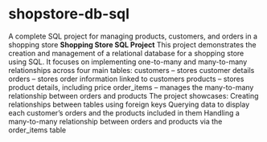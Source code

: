 # shopstore-db-sql
A complete SQL project for managing products, customers, and orders in a shopping store
**Shopping Store SQL Project**
This project demonstrates the creation and management of a relational database for a shopping store using SQL. It focuses on implementing one-to-many and many-to-many relationships across four main tables:
customers – stores customer details
orders – stores order information linked to customers
products – stores product details, including price
order_items – manages the many-to-many relationship between orders and products
The project showcases:
Creating relationships between tables using foreign keys
Querying data to display each customer’s orders and the products included in them
Handling a many-to-many relationship between orders and products via the order_items table
